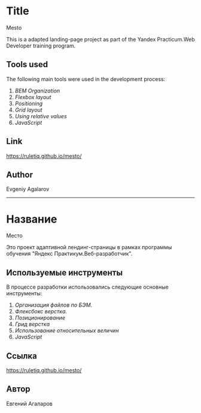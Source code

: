 # Title

Mesto 

This is a adapted landing-page  project as part of the Yandex Practicum.Web Developer training program.

## Tools used

The following main tools were used in the development process:

1. *BEM Organization*
2. *Flexbox layout*
3. *Positioning*
4. *Grid layout*
5. *Using relative values*
6. *JavaScript*

## Link

https://ruletiq.github.io/mesto/

## Author

Evgeniy Agalarov

---

# Название

Место 

Это проект адаптивной лендинг-страницы в рамках программы обучения "Яндекс Практикум.Веб-разработчик".

## Используемые инструменты

В процессе разработки использовались следующие основные инструменты:

1. *Организация файлов по БЭМ*.
2. *Флексбокс верстка*.
3. *Позиционирование*
4. *Грид верстка*
5. *Использование относительных величин*
6. *JavaScript*

## Ссылка

https://ruletiq.github.io/mesto/

## Автор

Евгений Агаларов
